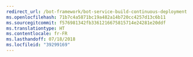 ```yaml
---
redirect_url: /bot-framework/bot-service-build-continuous-deployment
ms.openlocfilehash: 71b7c4a5871bc19a482a14b720cc4257d13c6b11
ms.sourcegitcommit: f576981342fb3361216675815714e24281e20ddf
ms.translationtype: HT
ms.contentlocale: fr-FR
ms.lasthandoff: 07/18/2018
ms.locfileid: "39299169"
---
```

